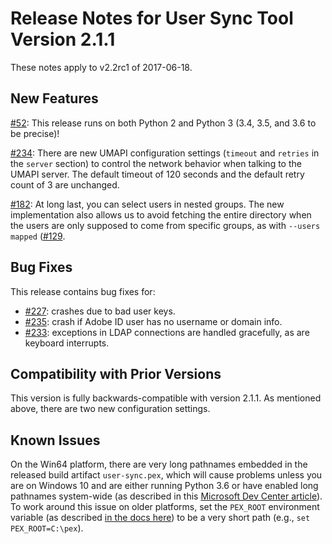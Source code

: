 # Release Notes for User Sync Tool Version 2.1.1

These notes apply to v2.2rc1 of 2017-06-18.

## New Features

[#52](https://github.com/adobe-apiplatform/user-sync.py/issues/235): This release runs on both Python 2 and Python 3 (3.4, 3.5, and 3.6 to be precise)!

[#234](https://github.com/adobe-apiplatform/user-sync.py/issues/234): There are new UMAPI configuration settings (`timeout` and `retries` in the `server` section) to control the network behavior when talking to the UMAPI server.  The default timeout of 120 seconds and the default retry count of 3 are unchanged.

[#182](https://github.com/adobe-apiplatform/user-sync.py/issues/182): At long last, you can select users in nested groups.  The new implementation also allows us to avoid fetching the entire directory when the users are only supposed to come from specific groups, as with `--users mapped` ([#129](https://github.com/adobe-apiplatform/user-sync.py/issues/129).

## Bug Fixes

This release contains bug fixes for:

* [#227](https://github.com/adobe-apiplatform/user-sync.py/issues/227): crashes due to bad user keys.
* [#235](https://github.com/adobe-apiplatform/user-sync.py/issues/235): crash if Adobe ID user has no username or domain info.
* [#233](https://github.com/adobe-apiplatform/user-sync.py/issues/235): exceptions in LDAP connections are handled gracefully, as are keyboard interrupts.

## Compatibility with Prior Versions

This version is fully backwards-compatible with version 2.1.1.  As mentioned above, there are two new configuration settings.

## Known Issues

On the Win64 platform, there are very long pathnames embedded in the released build artifact `user-sync.pex`, which will cause problems unless you are on Windows 10 and are either running Python 3.6 or have enabled long pathnames system-wide (as described in this [Microsoft Dev Center article](https://msdn.microsoft.com/en-us/library/windows/desktop/aa365247(v=vs.85).aspx)).  To work around this issue on older platforms, set the `PEX_ROOT` environment variable (as described [in the docs here](https://adobe-apiplatform.github.io/user-sync.py/en/user-manual/setup_and_installation.html)) to be a very short path (e.g., `set PEX_ROOT=C:\pex`).
